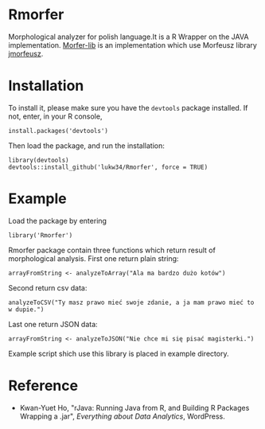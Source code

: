 # Rmorfer
Morphological analyzer for polish language.It is a R Wrapper on the JAVA implementation.
[Morfer-lib](https://github.com/lukw34/Morfer-lib) is an implementation which use Morfeusz library [jmorfeusz](http://sgjp.pl/morfeusz/).


# Installation
To install it, please make sure you have the `devtools` package installed. If not, enter, in your
R console,

```
install.packages('devtools')
```

Then load the package, and run the installation:

```
library(devtools)
devtools::install_github('lukw34/Rmorfer', force = TRUE)
```

# Example
Load the package by entering

```
library('Rmorfer')
```
Rmorfer package contain three functions which return result of morphological analysis.
First one return plain string:
```
arrayFromString <- analyzeToArray("Ala ma bardzo dużo kotów")
```
Second return csv data:
```
analyzeToCSV("Ty masz prawo mieć swoje zdanie, a ja mam prawo mieć to w dupie.")
```
Last one return JSON data:
```
arrayFromString <- analyzeToJSON("Nie chce mi się pisać magisterki.")
```

Example script shich use this library is placed in example directory.

# Reference
* Kwan-Yuet Ho, "rJava: Running Java from R, and Building R Packages Wrapping a .jar", *Everything about Data Analytics*, WordPress. 
